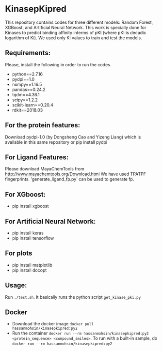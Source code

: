 # KinasepKipred
This repository contains codes for three different models: Random Forest, XGBoost, and Artificial Neural Network. This work is specially done for Kinases to predict binding affinity interms of pKI (where pKI is decadic logarithm of Ki). We used only Ki values to train and test the models.

## Requirements:
Please, install the following in order to run the codes.
* python==2.7.16
* pydpi==1.0
* numpy==1.16.5
* pandas==0.24.2
* tqdm==4.36.1
* scipy==1.2.2
* scikit-learn==0.20.4
* rdkit==2018.03

## For the protein features:
Download pydpi-1.0 (by Dongsheng Cao and Yizeng Liang) which is available in this same repository or pip install pydpi
## For Ligand Features:
Please download MayaChemTools from http://www.mayachemtools.org/Download.html
We have used TPATPF fingerprints. 'generate_ligand_fp.py' can be used to generate fp.

## For XGboost:
* pip install xgboost

## For Artificial Neural Network:

* pip install keras
* pip install tensorflow

## For plots
* pip install matplotlib
* pip install docopt

## Usage:
Run `./test.sh`. It basically runs the python script `get_kinase_pki.py`

## Docker 
* Download the docker image `docker pull hassanmohsin/kinasepkipred:py2`
* Run the container `docker run --rm hassanmohsin/kinasepkipred:py2 <protein_sequence> <compound_smiles>`. To run with a built-in sample, do  `docker run --rm hassanmohsin/kinasepkipred:py2`
